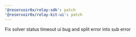 ```yaml
---
'@reservoir0x/relay-sdk': patch
'@reservoir0x/relay-kit-ui': patch
---
```


Fix solver status timeout ui bug and split error into sub error

